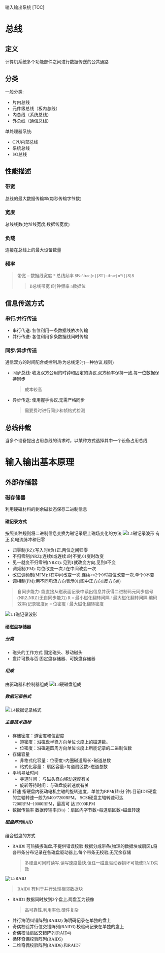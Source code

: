 输入输出系统
[TOC]
<font face = "Consolas">

# 总线
## 定义
计算机系统多个功能部件之间进行数据传送的公共通路
## 分类
一般分类:
* 片内总线
* 元件级总线（板内总线）
* 内总线（系统总线）
* 外总线（通信总线）

单处理器系统:
* CPU内部总线
* 系统总线
* I/O总线
## 性能描述
### 带宽
总线的最大数据传输率(每秒传输字节数)
### 宽度
总线线数(地址线宽度,数据线宽度)
### 负载
连接在总线上的最大设备数量
### 频率
> 带宽 = 数据线宽度 * 总线频率
$B=\frac{n}{8T}=\frac{n*f}{8}$
>>B总线带宽 f时钟频率 n数据位
## 信息传送方式
### 串行/并行传送
* 串行传送: 各位利用一条数据线依次传输
* 并行传送: 各位利用多条数据线同时传输
### 同步/异步传送
通信双方的时间配合或控制,称为总线定时(一种协议,规则)
* 同步总线: 收发双方公用的时钟和固定的协议,双方频率保持一致,每一位数据保持同步
    > 成本较高
* 异步传送: 使用握手协议,无需严格同步
    > 需要费时进行同步和帧格式检测
## 总线仲裁
当多个设备提出占用总线的请求时，以某种方式选择其中一个设备占用总线

# 输入输出基本原理
## 外部存储器
### 磁存储器
利用硬磁材料的剩余磁状态保存二进制信息
#### 磁记录方式
按照某种规则将二进制信息变换为磁记录层上磁场变化的方法
![1.1磁记录波形](./pics/8/1.1磁记录波形.png)
有正,负电流脉冲和归零
* 归零制(RZ):写入时0负1正,两位之间归零
* 不归零制(NRZ):连续0或连续1时不变,01变时改变
* 见一就变不归零制(NRZ1): 见到1就改变方向,见到0不变
* 调频制(FM): 每位改变一次,1在中间改变一次
* 改进调频制(MFM):1在中间改变一次,连续>=2个0时每位改变一次,单个0不变
* 调相制(PM):用不同电流方向表示01(图中正方向1反方向0)
> 自同步能力: 能直接从磁表面记录中读出信息并获得二进制码元同步信号(NRZ,NRZ1无自同步能力)
R = 最小磁化翻转间隔 / 最大磁化翻转间隔
编码效率(记录密度)η = 位密度 / 最大磁化翻转密度

![1.1磁记录波形](./pics/8/1.2FM写入读出.png)
#### 硬磁盘存储器
##### 分类
* 磁头的工作方式
固定磁头、移动磁头
* 盘片可换与否
固定盘存储器、可换盘存储器

##### 组成 
由驱动器和控制器组成
![1.3硬磁盘组成](./pics/8/1.3硬磁盘组成.png)
##### 数据记录格式
![1.4数据记录格式](./pics/8/1.4数据记录格式.png)
##### 主要技术指标
* 存储密度：道密度和位密度
    * 道密度：沿磁盘半径方向单位长度上的磁道数。
    * 位密度：沿磁道圆周方向单位长度上所能记录的二进制位数
* 存储容量
    * 非格式化容量：位密度×内圈磁道周长×磁道总数
    * 格式化容量： 扇区容量×每道扇区数×磁道总数
* 平均寻址时间
    * 寻道时间： 与磁头径向移动速度有关
    * 旋转等待时间：与磁盘旋转速度有关
* 转速
    指硬盘内驱动电机主轴的旋转速度，单位为RPM(转/分
    钟).目前IDE硬盘的主轴转速一般为5400/7200RPM。
    SCSI硬盘主轴转速可达7200RPM~10000RPM，最高可
    达15000RPM
* 数据传输率
    数据传输率(B/s) ：扇区内字节数×每道扇区数×磁盘转速
##### 磁盘阵列RAID
组合磁盘的方式
* RAID0
可热插拔磁盘,不提供错误校验
数据分成带条(物理的数据块或扇区),将各带条分布记录在各磁盘驱动器上,每个带条无校验,无冗余存储
    >多硬盘可同时读写,读写速度最快,但任一磁盘驱动器损坏可能使RAID失效

![1.5RAID](./pics/8/1.5RAID.png)
> RAID0 有利于并行处理相邻数据块
* RAID1
数据同时放到2个盘上,两盘互为镜像
    > 高可靠性,利用率低,硬件复杂
* 并行海明纠错阵列(RAID2)
海明码记录在单独的盘上
* 奇偶校验并行位交错阵列(RAID3)
校验码记录在单独的盘上
* 奇偶校验扇区交错阵列(RAID4)
* 循环奇偶校验阵列(RAID5)
* 二维奇偶校验阵列(RAID6) 和RAID7
